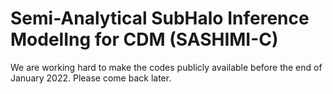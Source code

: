 # Semi-Analytical SubHalo Inference ModelIng for CDM (SASHIMI-C)

We are working hard to make the codes publicly available before the end of January 2022. Please come back later.
